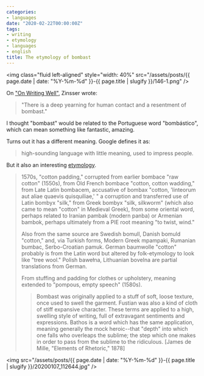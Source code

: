 ```yaml
---
categories:
- languages
date: "2020-02-22T00:00:00Z"
tags:
- writing
- etymology
- languages
- english
title: The etymology of bombast
---
```


<img class="fluid left-aligned" style="width: 40%" src="/assets/posts/{{ page.date | date: "%Y-%m-%d" }}-{{ page.title | slugify }}/146-1.png" />

On ["On Writing Well"](https://www.amazon.com/Writing-Well-Classic-Guide-Nonfiction/dp/0060891548),
Zinsser wrote:

>"There is a deep yearning for human contact and a resentment of bombast."

I thought "bombast" would be related to the Portuguese word "bombástico",
which can mean something like fantastic, amazing.

Turns out it has a different meaning. Google defines it as:

>high-sounding language with little meaning, used to impress people.
 
But it also an interesting [etymology](https://www.etymonline.com/word/bombast).

>1570s, "cotton padding," corrupted from earlier bombace "raw cotton" (1550s), from Old French bombace "cotton, cotton wadding," from Late Latin bombacem, accusative of bombax "cotton, 'linteorum aut aliae quaevis quisquiliae,' " a corruption and transferred use of Latin bombyx "silk," from Greek bombyx "silk, silkworm" (which also came to mean "cotton" in Medieval Greek), from some oriental word, perhaps related to Iranian pambak (modern panba) or Armenian bambok, perhaps ultimately from a PIE root meaning "to twist, wind."
>
>Also from the same source are Swedish bomull, Danish bomuld "cotton," and, via Turkish forms, Modern Greek mpampaki, Rumanian bumbac, Serbo-Croatian pamuk. German baumwolle "cotton" probably is from the Latin word but altered by folk-etymology to look like "tree wool." Polish bawełna, Lithuanian bovelna are partial translations from German.
>
>From stuffing and padding for clothes or upholstery, meaning extended to "pompous, empty speech" (1580s).
>
>>Bombast was originally applied to a stuff of soft, loose texture, once used to swell the garment. Fustian was also a kind of cloth of stiff expansive character. These terms are applied to a high, swelling style of writing, full of extravagant sentiments and expressions. Bathos is a word which has the same application, meaning generally the mock heroic--that "depth" into which one falls who overleaps the sublime; the step which one makes in order to pass from the sublime to the ridiculous. [James de Mille, "Elements of Rhetoric," 1878]

<img src="/assets/posts/{{ page.date | date: "%Y-%m-%d" }}-{{ page.title | slugify }}/20200107_112644.jpg" />
